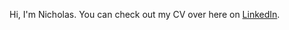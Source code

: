 Hi, I'm Nicholas. You can check out my CV over here on [LinkedIn](https://www.linkedin.com/in/nchengyeeshen/).
